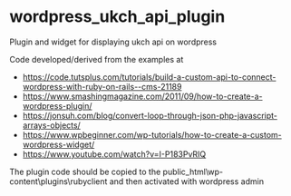 # wordpress_ukch_api_plugin
Plugin and widget for displaying ukch api on wordpress

Code developed/derived from the examples at

- https://code.tutsplus.com/tutorials/build-a-custom-api-to-connect-wordpress-with-ruby-on-rails--cms-21189
- https://www.smashingmagazine.com/2011/09/how-to-create-a-wordpress-plugin/
- https://jonsuh.com/blog/convert-loop-through-json-php-javascript-arrays-objects/
- https://www.wpbeginner.com/wp-tutorials/how-to-create-a-custom-wordpress-widget/
- https://www.youtube.com/watch?v=I-P183PvRIQ

The plugin code should be copied to the public_html\wp-content\plugins\rubyclient and then activated with wordpress admin
